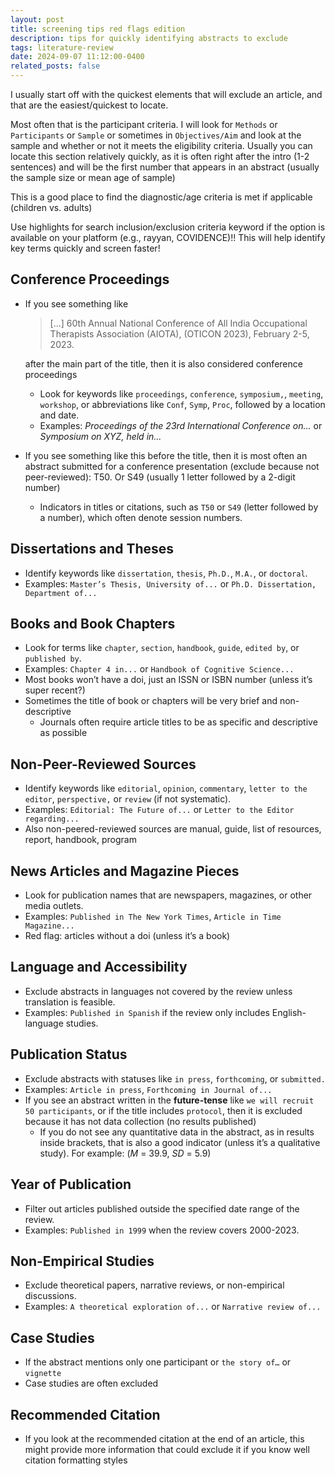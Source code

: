 ```yaml
---
layout: post
title: screening tips red flags edition
description: tips for quickly identifying abstracts to exclude
tags: literature-review
date: 2024-09-07 11:12:00-0400
related_posts: false
---
```


I usually start off with the quickest elements that will exclude an article, and that are the easiest/quickest to locate.

Most often that is the participant criteria. I will look for `Methods` or `Participants` or `Sample` or sometimes in `Objectives/Aim` and look at the sample and whether or not it meets the eligibility criteria. Usually you can locate this section relatively quickly, as it is often right after the intro (1-2 sentences) and will be the first number that appears in an abstract (usually the sample size or mean age of sample)

This is a good place to find the diagnostic/age criteria is met if applicable (children vs. adults)

Use highlights for search inclusion/exclusion criteria keyword if the option is available on your platform (e.g., rayyan, COVIDENCE)!! This will help identify key terms quickly and screen faster!

## Conference Proceedings

- If you see something like

  > [...] 60th Annual National Conference of All India Occupational Therapists Association (AIOTA), (OTICON 2023), February 2-5, 2023.
  
  after the main part of the title, then it is also considered conference proceedings

  - Look for keywords like `proceedings`, `conference`, `symposium,`, `meeting`, `workshop`, or abbreviations like `Conf`, `Symp`, `Proc`, followed by a location and date.
  - Examples: _Proceedings of the 23rd International Conference on..._ or _Symposium on XYZ, held in..._

- If you see something like this before the title, then it is most often an abstract submitted for a conference presentation (exclude because not peer-reviewed): T50. Or S49 (usually 1 letter followed by a 2-digit number)
  - Indicators in titles or citations, such as `T50` or `S49` (letter followed by a number), which often denote session numbers.

## Dissertations and Theses

- Identify keywords like `dissertation`, `thesis`, `Ph.D.`, `M.A.`, or `doctoral`.
- Examples: `Master’s Thesis, University of...` or `Ph.D. Dissertation, Department of...`

## Books and Book Chapters

- Look for terms like `chapter`, `section`, `handbook`, `guide`, `edited by`, or `published by`.
- Examples: `Chapter 4 in...` or `Handbook of Cognitive Science...`
- Most books won’t have a doi, just an ISSN or ISBN number (unless it’s super recent?)
- Sometimes the title of book or chapters will be very brief and non-descriptive
  - Journals often require article titles to be as specific and descriptive as possible

## Non-Peer-Reviewed Sources

- Identify keywords like `editorial`, `opinion`, `commentary`, `letter to the editor`, `perspective,` or `review` (if not systematic).
- Examples: `Editorial: The Future of...` or `Letter to the Editor regarding...`
- Also non-peered-reviewed sources are manual, guide, list of resources, report, handbook, program

## News Articles and Magazine Pieces

- Look for publication names that are newspapers, magazines, or other media outlets.
- Examples: `Published in The New York Times`, `Article in Time Magazine...`
- Red flag: articles without a doi (unless it’s a book)

## Language and Accessibility

- Exclude abstracts in languages not covered by the review unless translation is feasible.
- Examples: `Published in Spanish` if the review only includes English-language studies.

## Publication Status

- Exclude abstracts with statuses like `in press`, `forthcoming`, or `submitted.`
- Examples: `Article in press`, `Forthcoming in Journal of...`
- If you see an abstract written in the __future-tense__ like `we will recruit 50 participants`, or if the title includes `protocol`, then it is excluded because it has not data collection (no results published)
  - If you do not see any quantitative data in the abstract, as in results inside brackets, that is also a good indicator (unless it’s a qualitative study). For example: (_M_ = 39.9, _SD_ = 5.9)

## Year of Publication

- Filter out articles published outside the specified date range of the review.
- Examples: `Published in 1999` when the review covers 2000-2023.

## Non-Empirical Studies

- Exclude theoretical papers, narrative reviews, or non-empirical discussions.
- Examples: `A theoretical exploration of...` or `Narrative review of...`

## Case Studies

- If the abstract mentions only one participant or `the story of…` or `vignette`
- Case studies are often excluded

## Recommended Citation

- If you look at the recommended citation at the end of an article, this might provide more information that could exclude it if you know well citation formatting styles
